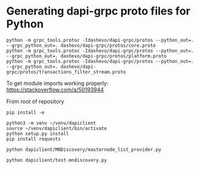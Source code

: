 
# Generating dapi-grpc proto files for Python

```shell
python -m grpc_tools.protoc -Idashevo/dapi-grpc/protos --python_out=. --grpc_python_out=. dashevo/dapi-grpc/protos/core.proto
python -m grpc_tools.protoc -Idashevo/dapi-grpc/protos --python_out=. --grpc_python_out=. dashevo/dapi-grpc/protos/platform.proto
python -m grpc_tools.protoc -Idashevo/dapi-grpc/protos --python_out=. --grpc_python_out=. dashevo/dapi-grpc/protos/transactions_filter_stream.proto

```

To get module imports working properly:
https://stackoverflow.com/a/50193944

From root of repository
```shell
pip install -e
```



```
python3 -m venv ~/venv/dapiclient
source ~/venv/dapiclient/bin/activate
python setup.py install
pip install requests

python dapiclient/MNDiscovery/masternode_list_provider.py

python dapiclient/test-mndiscovery.py

```
